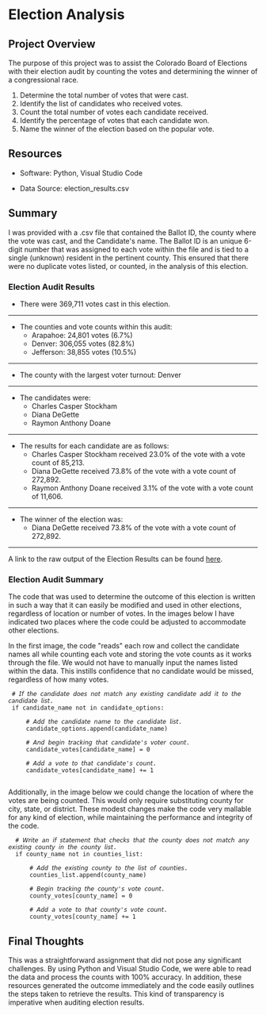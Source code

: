 # Election Analysis


## Project Overview
The purpose of this project was to assist the Colorado Board of Elections with their election audit by counting the votes and determining the winner of a congressional race. 

1.	Determine the total number of votes that were cast.
2.	Identify the list of candidates who received votes.
3.	Count the total number of votes each candidate received.
4.	Identify the percentage of votes that each candidate won.
5.	Name the winner of the election based on the popular vote.


## Resources
- Software: Python, Visual Studio Code

- Data Source: election_results.csv


## Summary
I was provided with a .csv file that contained the Ballot ID, the county where the vote was cast, and the Candidate's name. The Ballot ID is an unique 6-digit number that was assigned to each vote within the file and is tied to a single (unknown) resident in the pertinent county. This ensured that there were no duplicate votes listed, or counted, in the analysis of this election. 

### Election Audit Results

- There were 369,711 votes cast in this election.
------------------------------------------------------	
  - The counties and vote counts within this audit:
  	  - Arapahoe: 24,801 votes (6.7%)
	  - Denver: 306,055 votes (82.8%)
	  - Jefferson: 38,855 votes (10.5%)
 ------------------------------------------------------	  
  - The county with the largest voter turnout: Denver
 ------------------------------------------------------	
  - The candidates were:
	  - Charles Casper Stockham
	  - Diana DeGette
	  - Raymon Anthony Doane
 ------------------------------------------------------
  - The results for each candidate are as follows:
	  - Charles Casper Stockham received 23.0% of the vote with a vote count of 85,213.
	  - Diana DeGette received 73.8% of the vote with a vote count of 272,892.
	  - Raymon Anthony Doane received 3.1% of the vote with a vote count of 11,606.
 ------------------------------------------------------
  - The winner of the election was:
	  - Diana DeGette received 73.8% of the vote with a vote count of 272,892.
 ------------------------------------------------------
 A link to the raw output of the Election Results can be found [here](https://github.com/Kelfang/Election_Analysis/blob/main/analysis/election_results.txt).
 
 ### Election Audit Summary
 The code that was used to determine the outcome of this election is written in such a way that it can easily be modified and used in other elections, regardless of location or number of votes. In the images below I have indicated two places where the code could be adjusted to accommodate other elections.
 
 In the first image, the code "reads" each row and collect the candidate names all while counting each vote and storing the vote counts as it works through the file. We would not have to manually input the names listed within the data. This instills confidence that no candidate would be missed, regardless of how many votes.
 ```
  # 𝘐𝘧 𝘵𝘩𝘦 𝘤𝘢𝘯𝘥𝘪𝘥𝘢𝘵𝘦 𝘥𝘰𝘦𝘴 𝘯𝘰𝘵 𝘮𝘢𝘵𝘤𝘩 𝘢𝘯𝘺 𝘦𝘹𝘪𝘴𝘵𝘪𝘯𝘨 𝘤𝘢𝘯𝘥𝘪𝘥𝘢𝘵𝘦 𝘢𝘥𝘥 𝘪𝘵 𝘵𝘰 𝘵𝘩𝘦 𝘤𝘢𝘯𝘥𝘪𝘥𝘢𝘵𝘦 𝘭𝘪𝘴𝘵.
  if candidate_name not in candidate_options:

      # 𝘈𝘥𝘥 𝘵𝘩𝘦 𝘤𝘢𝘯𝘥𝘪𝘥𝘢𝘵𝘦 𝘯𝘢𝘮𝘦 𝘵𝘰 𝘵𝘩𝘦 𝘤𝘢𝘯𝘥𝘪𝘥𝘢𝘵𝘦 𝘭𝘪𝘴𝘵. 
      candidate_options.append(candidate_name)

      # 𝘈𝘯𝘥 𝘣𝘦𝘨𝘪𝘯 𝘵𝘳𝘢𝘤𝘬𝘪𝘯𝘨 𝘵𝘩𝘢𝘵 𝘤𝘢𝘯𝘥𝘪𝘥𝘢𝘵𝘦'𝘴 𝘷𝘰𝘵𝘦𝘳 𝘤𝘰𝘶𝘯𝘵.
      candidate_votes[candidate_name] = 0

      # 𝘈𝘥𝘥 𝘢 𝘷𝘰𝘵𝘦 𝘵𝘰 𝘵𝘩𝘢𝘵 𝘤𝘢𝘯𝘥𝘪𝘥𝘢𝘵𝘦'𝘴 𝘤𝘰𝘶𝘯𝘵. 
      candidate_votes[candidate_name] += 1
      
```
 Additionally, in the image below we could change the location of where the votes are being counted. This would only require substituting county for city, state, or district. These modest changes make the code very mallable for any kind of election, while maintaining the performance and integrity of the code.
```
  # 𝘞𝘳𝘪𝘵𝘦 𝘢𝘯 𝘪𝘧 𝘴𝘵𝘢𝘵𝘦𝘮𝘦𝘯𝘵 𝘵𝘩𝘢𝘵 𝘤𝘩𝘦𝘤𝘬𝘴 𝘵𝘩𝘢𝘵 𝘵𝘩𝘦 𝘤𝘰𝘶𝘯𝘵𝘺 𝘥𝘰𝘦𝘴 𝘯𝘰𝘵 𝘮𝘢𝘵𝘤𝘩 𝘢𝘯𝘺 𝘦𝘹𝘪𝘴𝘵𝘪𝘯𝘨 𝘤𝘰𝘶𝘯𝘵𝘺 𝘪𝘯 𝘵𝘩𝘦 𝘤𝘰𝘶𝘯𝘵𝘺 𝘭𝘪𝘴𝘵.
  if county_name not in counties_list:

      # 𝘈𝘥𝘥 𝘵𝘩𝘦 𝘦𝘹𝘪𝘴𝘵𝘪𝘯𝘨 𝘤𝘰𝘶𝘯𝘵𝘺 𝘵𝘰 𝘵𝘩𝘦 𝘭𝘪𝘴𝘵 𝘰𝘧 𝘤𝘰𝘶𝘯𝘵𝘪𝘦𝘴.
      counties_list.append(county_name)

      # 𝘉𝘦𝘨𝘪𝘯 𝘵𝘳𝘢𝘤𝘬𝘪𝘯𝘨 𝘵𝘩𝘦 𝘤𝘰𝘶𝘯𝘵𝘺'𝘴 𝘷𝘰𝘵𝘦 𝘤𝘰𝘶𝘯𝘵.
      county_votes[county_name] = 0

      # 𝘈𝘥𝘥 𝘢 𝘷𝘰𝘵𝘦 𝘵𝘰 𝘵𝘩𝘢𝘵 𝘤𝘰𝘶𝘯𝘵𝘺'𝘴 𝘷𝘰𝘵𝘦 𝘤𝘰𝘶𝘯𝘵.
      county_votes[county_name] += 1
```

## Final Thoughts
This was a straightforward assignment that did not pose any significant challenges. By using Python and Visual Studio Code, we were able to read the data and process the counts with 100% accuracy. In addition, these resources generated the outcome immediately and the code easily outlines the steps taken to retrieve the results. This kind of transparency is imperative when auditing election results. 

